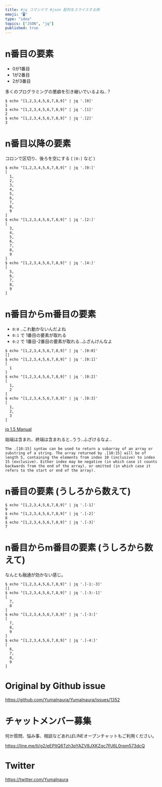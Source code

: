 ```yaml
---
title: #jq コマンドで #json 配列をスライスする例
emoji: "🖥"
type: "idea"
topics: ["JSON", "jq"]
published: true
---
```


# n番目の要素

- 0が1番目
- 1が2番目
- 2が3番目

多くのプログラミングの悪癖を引き継いでいるよね‥？

```
$ echo "[1,2,3,4,5,6,7,8,9]" | jq '.[0]'
1
$ echo "[1,2,3,4,5,6,7,8,9]" | jq '.[1]'
2
$ echo "[1,2,3,4,5,6,7,8,9]" | jq '.[2]'
3
```

# n番目以降の要素

コロンで区切り、後ろを空にする ( `[0:]` など  )

```
$ echo "[1,2,3,4,5,6,7,8,9]" | jq '.[0:]'
[
  1,
  2,
  3,
  4,
  5,
  6,
  7,
  8,
  9
]
$ echo "[1,2,3,4,5,6,7,8,9]" | jq '.[2:]'
[
  3,
  4,
  5,
  6,
  7,
  8,
  9
]
$ echo "[1,2,3,4,5,6,7,8,9]" | jq '.[4:]'
[
  5,
  6,
  7,
  8,
  9
]

```


# n番目からm番目の要素

- `0:0` ‥これ動かないんだよね
- `0:1` で 1番目の要素が取れる
- `0:2` で 1番目-2番目の要素が取れる‥ふざんけんなよ


```
$ echo "[1,2,3,4,5,6,7,8,9]" | jq '.[0:0]'
[]
$ echo "[1,2,3,4,5,6,7,8,9]" | jq '.[0:1]'
[
  1
]
$ echo "[1,2,3,4,5,6,7,8,9]" | jq '.[0:2]'
[
  1,
  2
]
$ echo "[1,2,3,4,5,6,7,8,9]" | jq '.[0:3]'
[
  1,
  2,
  3
]
```


[jq 1.5 Manual](https://stedolan.github.io/jq/manual/v1.5/)

始端は含まれ、終端は含まれると‥うう‥ふざけるなよ‥

```
The .[10:15] syntax can be used to return a subarray of an array or substring of a string. The array returned by .[10:15] will be of length 5, containing the elements from index 10 (inclusive) to index 15 (exclusive). Either index may be negative (in which case it counts backwards from the end of the array), or omitted (in which case it refers to the start or end of the array).
```


# n番目の要素 (うしろから数えて)


```
$ echo "[1,2,3,4,5,6,7,8,9]" | jq '.[-1]'
9
$ echo "[1,2,3,4,5,6,7,8,9]" | jq '.[-2]'
8
$ echo "[1,2,3,4,5,6,7,8,9]" | jq '.[-3]'
7
```



# n番目からm番目の要素 (うしろから数えて)

なんとも融通が効かない感じ。

```
$ echo "[1,2,3,4,5,6,7,8,9]" | jq '.[-1:-3]'
[]
$ echo "[1,2,3,4,5,6,7,8,9]" | jq '.[-3:-1]'
[
  7,
  8
]
$ echo "[1,2,3,4,5,6,7,8,9]" | jq '.[-3:]'
[
  7,
  8,
  9
]
$ echo "[1,2,3,4,5,6,7,8,9]" | jq '.[-4:]'
[
  6,
  7,
  8,
  9
]
```

# Original by Github issue

https://github.com/YumaInaura/YumaInaura/issues/1352








<!-- Update From Qiita API -->

# チャットメンバー募集


何か質問、悩み事、相談などあればLINEオープンチャットもご利用ください。

https://line.me/ti/g2/eEPltQ6Tzh3pYAZV8JXKZqc7PJ6L0rpm573dcQ





# Twitter


https://twitter.com/YumaInaura


<!-- Update From Qiita API -->


